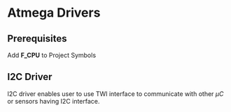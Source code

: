 # Atmega Drivers
## Prerequisites
Add __F_CPU__ to Project Symbols
## I2C Driver
I2C driver enables user to use TWI interface to communicate with other _μC_ or sensors having I2C interface.
